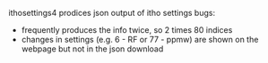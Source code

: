 ithosettings4  prodices json output of itho settings
bugs:
- frequently produces the info twice, so 2 times 80 indices
- changes in settings (e.g. 6 - RF or 77 - ppmw) are shown on the webpage but not in the json download
